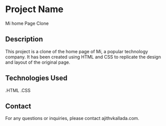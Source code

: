 # Project Name
Mi home Page Clone

## Description
This project is a clone of the home page of Mi, a popular technology company. It has been created using HTML and CSS to replicate the design and layout of the original page.

## Technologies Used
.HTML
.CSS

## Contact
For any questions or inquiries, please contact ajithvkallada.com.

